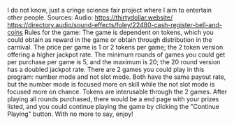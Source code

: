 I do not know, just a cringe science fair project where I aim to entertain other people.
Sources:
    Audio: https://thirtydollar.website/    https://directory.audio/sound-effects/foley/22480-cash-register-bell-and-coins
Rules for the game:
    The game is dependent on tokens, which you could obtain as reward in the game or obtain through distribution in the carnival. The price per game is 1 or 2 tokens per game; the 2 token version offering a higher jackpot rate. The minimum rounds of games you could get per purchase per game is 5, and the maximum is 20; the 20 round version has a doubled jackpot rate. There are 2 games you could play in this program: number mode and not slot mode. Both have the same payout rate, but the number mode is focused more on skill while the not slot mode is focused more on chance. Tokens are interusable through the 2 games. After playing all rounds purchased, there would be a end page with your prizes listed, and you could continue playing the game by clicking the "Continue Playing" button.
    With no more to say, enjoy!